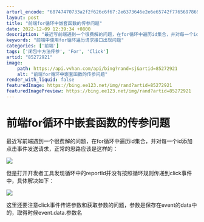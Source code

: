 ```yaml
---
arturl_encode: "68747470733a2f2f626c6f67:2e6373646e2e6e65742f77656978696e5f3434303835363633:2f61727469636c652f64657461696c732f3835323732393231"
layout: post
title: "前端for循环中嵌套函数的传参问题"
date: 2022-12-09 12:39:34 +0800
description: "最近写前端遇到一个很费解的问题，在for循环中遍历id集合，并对每一个id添加点击事件发送请求，正常"
keywords: "前端中使用for循环遍历请求接口出现问题"
categories: ['前端']
tags: ['闭包中方法传参', 'For', 'Click']
artid: "85272921"
image:
    path: https://api.vvhan.com/api/bing?rand=sj&artid=85272921
    alt: "前端for循环中嵌套函数的传参问题"
render_with_liquid: false
featuredImage: https://bing.ee123.net/img/rand?artid=85272921
featuredImagePreview: https://bing.ee123.net/img/rand?artid=85272921
---
```


# 前端for循环中嵌套函数的传参问题

最近写前端遇到一个很费解的问题，在for循环中遍历id集合，并对每一个id添加点击事件发送请求，正常的思路应该是这样的：

![](https://i-blog.csdnimg.cn/blog_migrate/64c52807f14c606a06c6faccc351641f.png)

但是打开开发者工具发现循环中的reportId并没有按照循环规则传递到click事件中，具体解决如下：

![](https://i-blog.csdnimg.cn/blog_migrate/9ac5c7d5cfad1ad173e71de3d4f210d8.png)

这里还要注意click事件传递参数和获取参数的问题，参数是保存在event的data中的，取得时候event.data.参数名